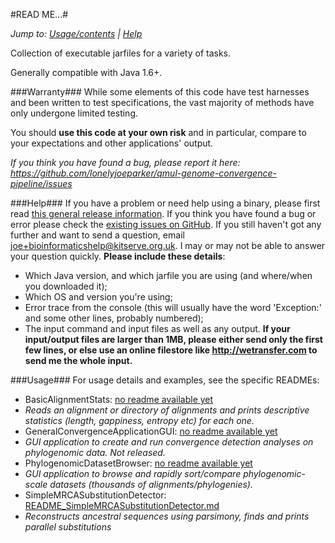 #READ ME...#

*Jump to: [Usage/contents](https://github.com/lonelyjoeparker/qmul-genome-convergence-pipeline/tree/master/trunk/bin#usage) | [Help](https://github.com/lonelyjoeparker/qmul-genome-convergence-pipeline/tree/master/trunk/bin#help)*

Collection of executable jarfiles for a variety of tasks. 

Generally compatible with Java 1.6+.

###Warranty###
While some elements of this code have test harnesses and been written to test specifications, the vast majority of methods have only undergone limited testing. 

You should **use this code at your own risk** and in particular, compare to your expectations and other applications' output. 

*If you think you have found a bug, please report it here: https://github.com/lonelyjoeparker/qmul-genome-convergence-pipeline/issues*

###Help###
If you have a problem or need help using a binary, please first read [this general release information](http://www.lonelyjoeparker.com/?p=1255).
If you think you have found a bug or error please check the [existing issues on GitHub](https://github.com/lonelyjoeparker/qmul-genome-convergence-pipeline/issues).
If you still haven't got any further and want to send a question, email joe+bioinformaticshelp@kitserve.org.uk. I may or may not be able to answer your question quickly. **Please include these details**: 
 * Which Java version, and which jarfile you are using (and where/when you downloaded it);
 * Which OS and version you're using;
 * Error trace from the console (this will usually have the word 'Exception:' and some other lines, probably numbered);
 * The input command and input files as well as any output. **If your input/output files are larger than 1MB, please either send only the first few lines, or else use an online filestore like http://wetransfer.com to send me the whole input.**

###Usage###
For usage details and examples, see the specific READMEs:
 * BasicAlignmentStats: [no readme available yet]()
  * *Reads an alignment or directory of alignments and prints descriptive statistics (length, gappiness, entropy etc) for each one.* 
 * GeneralConvergenceApplicationGUI:  [no readme available yet]()
  * *GUI application to create and run convergence detection analyses on phylogenomic data. Not released.*
 * PhylogenomicDatasetBrowser:  [no readme available yet]()
  * *GUI application to browse and rapidly sort/compare phylogenomic-scale datasets (thousands of alignments/phylogenies).*
 * SimpleMRCASubstitutionDetector: [README_SimpleMRCASubstitutionDetector.md](https://github.com/lonelyjoeparker/qmul-genome-convergence-pipeline/blob/master/trunk/bin/README_SimpleMRCASubstitutionDetector.md)
  * *Reconstructs ancestral sequences using parsimony, finds and prints parallel substitutions*
  

